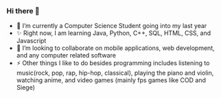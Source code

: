 ### Hi there 👋
- 🌱 I’m currently a Computer Science Student going into my last year
- ✨ Right now, I am learning Java, Python, C++, SQL, HTML, CSS, and Javascript
- 👯 I’m looking to collaborate on mobile applications, web development, and any computer related software
- ⚡ Other things I like to do besides programming includes listening to music(rock, pop, rap, hip-hop, classical), playing the piano and violin, watching anime, and video games (mainly fps games like COD and Siege)

<!---
RealisticTheory/RealisticTheory is a ✨ special ✨ repository because its `README.md` (this file) appears on your GitHub profile.
You can click the Preview link to take a look at your changes.
--->
